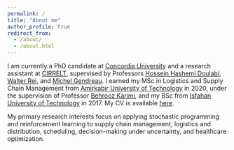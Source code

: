 ```yaml
---
permalink: /
title: "About me"
author_profile: true
redirect_from: 
  - /about/
  - /about.html
---
```


I am currently a PhD candidate at [Concordia University](https://www.concordia.ca/) and a research assistant at [CIRRELT](https://www.cirrelt.ca/default.aspx), supervised by Professors [Hossein Hashemi Doulabi](https://www.concordia.ca/faculty/hossein-hashemidoulabi.html), [Walter Rei](https://professeurs.uqam.ca/professeur/rei.walter/), and [Michel Gendreau](https://www.polymtl.ca/expertises/gendreau-michel). I earned my MSc in Logistics and Supply Chain Management from [Amirkabir University of Technology](https://aut.ac.ir/en) in 2020, under the supervision of Professor [Behrooz Karimi](https://aut.ac.ir/cv/2096/BEHROOZ-KARIMI?slc_lang=en&&cv=2096&mod=scv), and my BSc from [Isfahan University of Technology](https://english.iut.ac.ir/) in 2017. My CV is available [here](https://github.com/pedram-fdi/pedram-fdi.github.io/raw/main/files/CV_Academic_P__Farghadani_Chaharsooghi.pdf).

My primary research interests focus on applying stochastic programming and reinforcement learning to supply chain management, logistics and distribution, scheduling, decision-making under uncertainty, and healthcare optimization.
